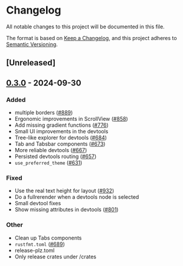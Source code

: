 # Changelog

All notable changes to this project will be documented in this file.

The format is based on [Keep a Changelog](https://keepachangelog.com/en/1.0.0/),
and this project adheres to [Semantic Versioning](https://semver.org/spec/v2.0.0.html).

## [Unreleased]

## [0.3.0](https://github.com/zuiyu1998/freya/compare/freya-devtools-v0.2.1...freya-devtools-v0.3.0) - 2024-09-30

### Added

- multiple borders ([#889](https://github.com/zuiyu1998/freya/pull/889))
- Ergonomic improvements in ScrollView ([#858](https://github.com/zuiyu1998/freya/pull/858))
- Add missing gradient functions ([#776](https://github.com/zuiyu1998/freya/pull/776))
- Small UI improvements in the devtools
- Tree-like explorer for devtools ([#684](https://github.com/zuiyu1998/freya/pull/684))
- Tab and Tabsbar components ([#673](https://github.com/zuiyu1998/freya/pull/673))
- More reliable devtools ([#667](https://github.com/zuiyu1998/freya/pull/667))
- Persisted devtools routing ([#657](https://github.com/zuiyu1998/freya/pull/657))
- `use_preferred_theme` ([#631](https://github.com/zuiyu1998/freya/pull/631))

### Fixed

- Use the real text height for layout ([#932](https://github.com/zuiyu1998/freya/pull/932))
- Do a fullrerender when a devtools node is selected
- Small devtool fixes
- Show missing attributes in devtools ([#801](https://github.com/zuiyu1998/freya/pull/801))

### Other

- Clean up Tabs components
- `rustfmt.toml` ([#689](https://github.com/zuiyu1998/freya/pull/689))
- release-plz.toml
- Only release crates under /crates

